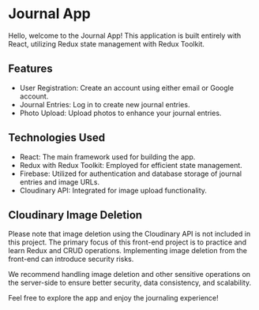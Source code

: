 # Journal App

Hello, welcome to the Journal App! This application is built entirely with React, utilizing Redux state management with Redux Toolkit.

## Features

- User Registration: Create an account using either email or Google account.
- Journal Entries: Log in to create new journal entries.
- Photo Upload: Upload photos to enhance your journal entries.

## Technologies Used

- React: The main framework used for building the app.
- Redux with Redux Toolkit: Employed for efficient state management.
- Firebase: Utilized for authentication and database storage of journal entries and image URLs.
- Cloudinary API: Integrated for image upload functionality.

## Cloudinary Image Deletion

Please note that image deletion using the Cloudinary API is not included in this project. The primary focus of this front-end project is to practice and learn Redux and CRUD operations. Implementing image deletion from the front-end can introduce security risks.

We recommend handling image deletion and other sensitive operations on the server-side to ensure better security, data consistency, and scalability.

Feel free to explore the app and enjoy the journaling experience!
